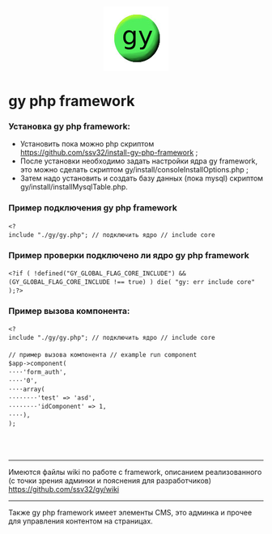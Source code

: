 <p align="center">
  <img src="gy/images/gy-icons.jpg" width="128" height="128"/>
</p>

# gy php framework

### Установка  gy php framework:
- Установить пока можно php скриптом https://github.com/ssv32/install-gy-php-framework ;
- После установки необходимо задать настройки ядра gy framework, это можно сделать скриптом gy/install/consoleInstallOptions.php ;
- Затем надо установить и создать базу данных (пока mysql) скриптом gy/install/installMysqlTable.php.


### Пример подключения gy php framework
`<?`<br/>
`include "./gy/gy.php"; // подключить ядро // include core`<br/>

### Пример проверки подключено ли ядро gy php framework
`<?if ( !defined("GY_GLOBAL_FLAG_CORE_INCLUDE") && (GY_GLOBAL_FLAG_CORE_INCLUDE !== true) ) die( "gy: err include core" );?>`


### Пример вызова компонента:
`<?`<br/>
`include "./gy/gy.php"; // подключить ядро // include core`<br/>
<br/>
`// пример вызова компонента // example run component`<br/>
`$app->component(`<br/>
`⋅⋅⋅⋅'form_auth',`<br/>
`⋅⋅⋅⋅'0',`<br/>
`⋅⋅⋅⋅array( `<br/>
`⋅⋅⋅⋅⋅⋅⋅⋅'test' => 'asd',`<br/>
`⋅⋅⋅⋅⋅⋅⋅⋅'idComponent' => 1,`<br/>
`⋅⋅⋅⋅),`<br/>
`);`<br/>
<br/>
<br/>
<br/>

-----
Имеются файлы wiki по работе с framework, описанием реализованного (с точки зрения админки и пояснения для разработчиков)
https://github.com/ssv32/gy/wiki

-----
Также gy php framework имеет элементы CMS, это админка и прочее для управления контентом на страницах.
